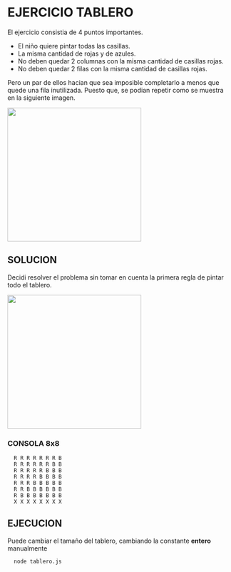 # EJERCICIO TABLERO

El ejercicio consistia de 4 puntos importantes.

- El niño quiere pintar todas las casillas.
- La misma cantidad de rojas y de azules.
- No deben quedar 2 columnas con la misma cantidad de casillas rojas.
- No deben quedar 2 filas con la misma cantidad de casillas rojas.

Pero un par de ellos hacian que sea imposible completarlo a menos que quede una fila inutilizada.
Puesto que, se podian repetir como se muestra en la siguiente imagen.

<img width='300px' src='https://i.imgur.com/QYeDMpC.png'>

## SOLUCION

Decidi resolver el problema sin tomar en cuenta la primera regla de pintar todo el tablero.
 
<img width='300px' src='https://i.imgur.com/hGtvd1M.png'>

### CONSOLA 8x8

```
  R R R R R R R B
  R R R R R R B B
  R R R R R B B B
  R R R R B B B B
  R R R B B B B B
  R R B B B B B B
  R B B B B B B B
  X X X X X X X X
```

## EJECUCION

Puede cambiar el tamaño del tablero, cambiando la constante **entero** manualmente

```
  node tablero.js 
```
